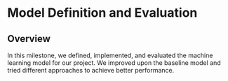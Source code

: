 # Model Definition and Evaluation

## Overview

In this milestone, we defined, implemented, and evaluated the machine learning model for our project. We improved upon the baseline model and tried different approaches to achieve better performance.
